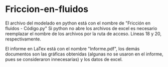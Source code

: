 # Friccion-en-fluidos
El archivo del modelado en python está con el nombre de "Fricción en fluidos - Código.py"
Si python no abre los archivos de excel es necesario reemplazar el nombre de los archivos por la ruta de acceso. Líneas 18 y 20, respectivamente.

El informe en LaTex está con el nombre "Informe.pdf", los demás documentos son las gráficas obtenidas (algunas no se usaron en el informe, pues se consideraron innecesarias) y los datos de excel.


